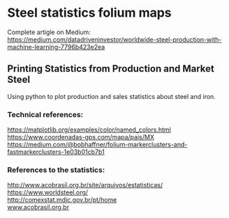 # Steel statistics folium maps

Complete artigle on Medium: https://medium.com/datadriveninvestor/worldwide-steel-production-with-machine-learning-7796b423e2ea

## Printing Statistics from Production and Market Steel
Using python to plot production and sales statistics about steel and iron.

### Technical references:
https://matplotlib.org/examples/color/named_colors.html
<br/>https://www.coordenadas-gps.com/mapa/pais/MX
<br/>https://medium.com/@bobhaffner/folium-markerclusters-and-fastmarkerclusters-1e03b01cb7b1

 

### References to the statistics:
http://www.acobrasil.org.br/site/arquivos/estatisticas/
<br/>https://www.worldsteel.org/
<br/>http://comexstat.mdic.gov.br/pt/home
<br/>www.acobrasil.org.br
